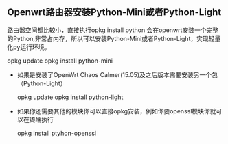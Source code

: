 ## Openwrt路由器安装Python-Mini或者Python-Light

路由器空间都比较小，直接执行opkg install python 会在openwrt安装一个完整的Python,非常占内存，所以可以安装Python-Mini或者Python-Light，实现轻量化py运行环境。

   opkg update
   opkg install python-mini

* 如果是安装了OpenWrt Chaos Calmer(15.05)及之后版本需要安装另一个包（Python-Light）

   opkg update
   opkg install python-light

* 如果你还需要其他的模块你可以直接opkg安装，例如你要openssl模块你就可以在终端执行

   opkg install ptyhon-openssl



